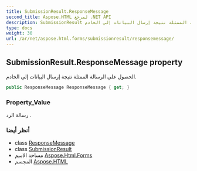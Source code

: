 ```yaml
---
title: SubmissionResult.ResponseMessage
second_title: Aspose.HTML لمرجع .NET API
description: SubmissionResult ملكية. الحصول على الرسالة الممثلة نتيجة إرسال البيانات إلى الخادم.
type: docs
weight: 30
url: /ar/net/aspose.html.forms/submissionresult/responsemessage/
---
```

## SubmissionResult.ResponseMessage property

الحصول على الرسالة الممثلة نتيجة إرسال البيانات إلى الخادم.

```csharp
public ResponseMessage ResponseMessage { get; }
```

### Property_Value

رسالة الرد .

### أنظر أيضا

* class [ResponseMessage](../../../aspose.html.net/responsemessage/)
* class [SubmissionResult](../)
* مساحة الاسم [Aspose.Html.Forms](../../submissionresult/)
* المجسم [Aspose.HTML](../../../)


